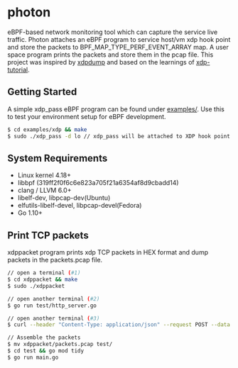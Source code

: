 # photon

eBPF-based network monitoring tool which can capture the service live traffic. Photon attaches an eBPF program to service host/vm xdp hook point and store the packets to BPF_MAP_TYPE_PERF_EVENT_ARRAY map. A user space program prints the packets and store them in the pcap file. This project was inspired by [xdpdump](https://github.com/Netronome/bpf-samples/tree/master/xdpdump) and based on the learnings of [xdp-tutorial](https://github.com/xdp-project/xdp-tutorial).

## Getting Started

A simple xdp_pass eBPF program can be found under [examples/](examples/). Use this to test your environment setup for eBPF development. 

```bash
$ cd examples/xdp && make
$ sudo ./xdp_pass -d lo // xdp_pass will be attached to XDP hook point of device lo.
```

## System Requirements

- Linux kernel 4.18+
- libbpf (319ff2f0f6c6e823a705f21a6354af8d9cbadd14)
- clang / LLVM 6.0+
- libelf-dev, libpcap-dev(Ubuntu)
- elfutils-libelf-devel, libpcap-devel(Fedora)
- Go 1.10+

## Print TCP packets

xdppacket program prints xdp TCP packets in HEX format and dump packets in the packets.pcap file. 

```bash
// open a terminal (#1)
$ cd xdppacket && make
$ sudo ./xdppacket

// open another terminal (#2)
$ go run test/http_server.go

// open another terminal (#3)
$ curl --header "Content-Type: application/json" --request POST --data '{"xdp":"awesome"}' http://localhost:81/test

// Assemble the packets
$ mv xdppacket/packets.pcap test/
$ cd test && go mod tidy
$ go run main.go
```
